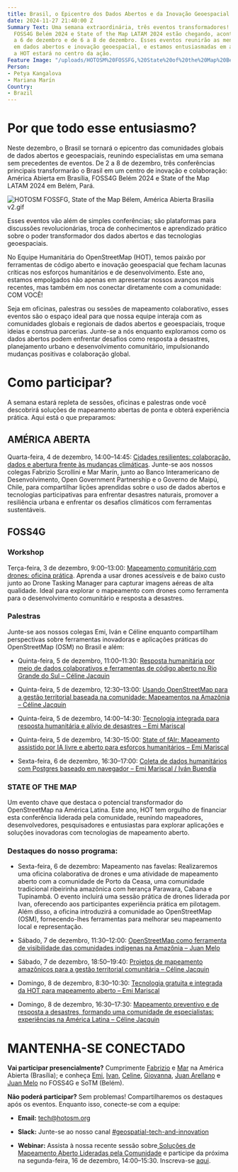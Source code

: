 ```yaml
---
title: Brasil, o Epicentro dos Dados Abertos e da Inovação Geoespacial neste Dezembro
date: 2024-11-27 21:40:00 Z
Summary Text: Uma semana extraordinária, três eventos transformadores! América Abierta,
  FOSS4G Belém 2024 e State of the Map LATAM 2024 estão chegando, acontecendo de 2
  a 6 de dezembro e de 6 a 8 de dezembro. Esses eventos reunirão as mentes mais brilhantes
  em dados abertos e inovação geoespacial, e estamos entusiasmadas em anunciar que
  a HOT estará no centro da ação.
Feature Image: "/uploads/HOTOSM%20FOSSFG,%20State%20of%20the%20Map%20Be%CC%81lem,%20Ame%CC%81rica%20Abierta%20Brasilia%20v2.jpg"
Person:
- Petya Kangalova
- Mariana Marín
Country:
- Brazil
---
```


# **Por que todo esse entusiasmo?**

Neste dezembro, o Brasil se tornará o epicentro das comunidades globais de dados abertos e geoespaciais, reunindo especialistas em uma semana sem precedentes de eventos. De 2 a 8 de dezembro, três conferências principais transformarão o Brasil em um centro de inovação e colaboração: América Abierta em Brasília, FOSS4G Belém 2024 e State of the Map LATAM 2024 em Belém, Pará.

![HOTOSM FOSSFG, State of the Map Bélem,  América Abierta Brasilia v2.gif](/uploads/HOTOSM%20FOSSFG,%20State%20of%20the%20Map%20Be%CC%81lem,%20%20Ame%CC%81rica%20Abierta%20Brasilia%20v2.gif)

Esses eventos vão além de simples conferências; são plataformas para discussões revolucionárias, troca de conhecimentos e aprendizado prático sobre o poder transformador dos dados abertos e das tecnologias geoespaciais.

No Equipe Humanitária do OpenStreetMap (HOT), temos paixão por ferramentas de código aberto e inovação geoespacial que fecham lacunas críticas nos esforços humanitários e de desenvolvimento. Este ano, estamos empolgados não apenas em apresentar nossos avanços mais recentes, mas também em nos conectar diretamente com a comunidade: COM VOCÊ!

Seja em oficinas, palestras ou sessões de mapeamento colaborativo, esses eventos são o espaço ideal para que nossa equipe interaja com as comunidades globais e regionais de dados abertos e geoespaciais, troque ideias e construa parcerias. Junte-se a nós enquanto exploramos como os dados abertos podem enfrentar desafios como resposta a desastres, planejamento urbano e desenvolvimento comunitário, impulsionando mudanças positivas e colaboração global.

# Como participar?

A semana estará repleta de sessões, oficinas e palestras onde você descobrirá soluções de mapeamento abertas de ponta e obterá experiência prática. Aqui está o que preparamos:

## **AMÉRICA ABERTA**

Quarta-feira, 4 de dezembro, 14:00–14:45: [Cidades resilientes: colaboração, dados e abertura frente às mudanças climáticas](https://atividades.americaaberta.org/2024/talk/TYLFQG/). Junte-se aos nossos colegas Fabrizio Scrollini e Mar Marín, junto ao Banco Interamericano de Desenvolvimento, Open Government Partnership e o Governo de Maipú, Chile, para compartilhar lições aprendidas sobre o uso de dados abertos e tecnologias participativas para enfrentar desastres naturais, promover a resiliência urbana e enfrentar os desafios climáticos com ferramentas sustentáveis.

## **FOSS4G**

### Workshop

Terça-feira, 3 de dezembro, 9:00–13:00: [Mapeamento comunitário com drones: oficina prática](https://talks.osgeo.org/foss4g-2024-workshop/talk/YTQJZ7/). Aprenda a usar drones acessíveis e de baixo custo junto ao Drone Tasking Manager para capturar imagens aéreas de alta qualidade. Ideal para explorar o mapeamento com drones como ferramenta para o desenvolvimento comunitário e resposta a desastres.

### **Palestras**

Junte-se aos nossos colegas Emi, Iván e Céline enquanto compartilham perspectivas sobre ferramentas inovadoras e aplicações práticas do OpenStreetMap (OSM) no Brasil e além:

* Quinta-feira, 5 de dezembro, 11:00–11:30: [Resposta humanitária por meio de dados colaborativos e ferramentas de código aberto no Rio Grande do Sul – Céline Jacquin](https://talks.osgeo.org/foss4g-2024/talk/SHFZBP/)

* Quinta-feira, 5 de dezembro, 12:30–13:00: [Usando OpenStreetMap para a gestão territorial baseada na comunidade: Mapeamentos na Amazônia – Céline Jacquin](https://talks.osgeo.org/foss4g-2024/talk/MRDDHV/)

* Quinta-feira, 5 de dezembro, 14:00–14:30: [Tecnologia integrada para resposta humanitária e alívio de desastres – Emi Mariscal](https://talks.osgeo.org/foss4g-2024/talk/GLWKFA/)

* Quinta-feira, 5 de dezembro, 14:30–15:00: [State of fAIr: Mapeamento assistido por IA livre e aberto para esforços humanitários – Emi Mariscal](https://talks.osgeo.org/foss4g-2024/talk/PU8PKE/)

* Sexta-feira, 6 de dezembro, 16:30–17:00: [Coleta de dados humanitários com Postgres baseado em navegador – Emi Mariscal / Iván Buendía](https://talks.osgeo.org/foss4g-2024/talk/ZX3NWS/)

### **STATE OF THE MAP**

Um evento chave que destaca o potencial transformador do OpenStreetMap na América Latina. Este ano, HOT tem orgulho de financiar esta conferência liderada pela comunidade, reunindo mapeadores, desenvolvedores, pesquisadores e entusiastas para explorar aplicações e soluções inovadoras com tecnologias de mapeamento aberto.

### **Destaques do nosso programa:**

* Sexta-feira, 6 de dezembro: Mapeamento nas favelas: Realizaremos uma oficina colaborativa de drones e uma atividade de mapeamento aberto com a comunidade de Porto da Ceasa, uma comunidade tradicional ribeirinha amazônica com herança Parawara, Cabana e Tupinambá. O evento incluirá uma sessão prática de drones liderada por Ivan, oferecendo aos participantes experiência prática em pilotagem. Além disso, a oficina introduzirá a comunidade ao OpenStreetMap (OSM), fornecendo-lhes ferramentas para melhorar seu mapeamento local e representação.

* Sábado, 7 de dezembro, 11:30–12:00: [OpenStreetMap como ferramenta de visibilidade das comunidades indígenas na Amazônia – Juan Melo](https://talks.osgeo.org/sotm2024-latam/talk/NCRW8B/)

* Sábado, 7 de dezembro, 18:50–19:40: [Projetos de mapeamento amazônicos para a gestão territorial comunitária – Céline Jacquin](https://talks.osgeo.org/sotm2024-latam/talk/E7GYT7/)

* Domingo, 8 de dezembro, 8:30–10:30: [Tecnologia gratuita e integrada da HOT para mapeamento aberto – Emi Mariscal](https://talks.osgeo.org/sotm2024-latam/talk/ENQEPY/)

* Domingo, 8 de dezembro, 16:30–17:30: [Mapeamento preventivo e de resposta a desastres, formando uma comunidade de especialistas: experiências na América Latina – Céline Jacquin](https://talks.osgeo.org/sotm2024-latam/talk/PUDX3E/)

# MANTENHA-SE CONECTADO

**Vai participar presencialmente?** Cumprimente [Fabrizio](https://www.linkedin.com/in/fabrizioscrollini/) e [Mar](https://www.linkedin.com/in/marinvmariana/) na América Abierta (Brasília); e conheça [Emi](https://www.linkedin.com/in/emiliomariscal/), [Ivan](https://www.linkedin.com/in/ivan-gayton-a6081b29/), [Celine](https://www.linkedin.com/in/celine-l-jacquin/), [Giovanna](https://www.linkedin.com/in/giovanna-gal%C3%BAcio-lacerda-203594188/), [Juan Arellano](https://www.linkedin.com/in/juan-arellano-cyberjuan/) e [Juan Melo](https://www.linkedin.com/in/juan-carlos-melo-luna-27b690b3/) no FOSS4G e SoTM (Belém).

**Não poderá participar?** Sem problemas! Compartilharemos os destaques após os eventos. Enquanto isso, conecte-se com a equipe:

* **Email:** [tech@hotosm.org](mailto:tech@hotosm.org)

* **Slack:** Junte-se ao nosso canal [#geospatial-tech-and-innovation](https://join.slack.com/t/hotosm/shared_invite/zt-2ebvqsaqs-dhM4FsZs0XCOt3FjGv0YtA)

* **Webinar:** Assista à nossa recente sessão sobre[ Soluções de Mapeamento Aberto Lideradas pela Comunidade](https://www.youtube.com/watch?v=D9udu-2sqJQ&t=2281s&ab_channel=HumanitarianOpenStreetMapTeam) e participe da próxima na segunda-feira, 16 de dezembro, 14:00–15:30. Inscreva-se [aqui](https://us02web.zoom.us/meeting/register/tZ0rfuyprjovGtK8X4C92sBr6cselKoJ3Mi_#/registration).